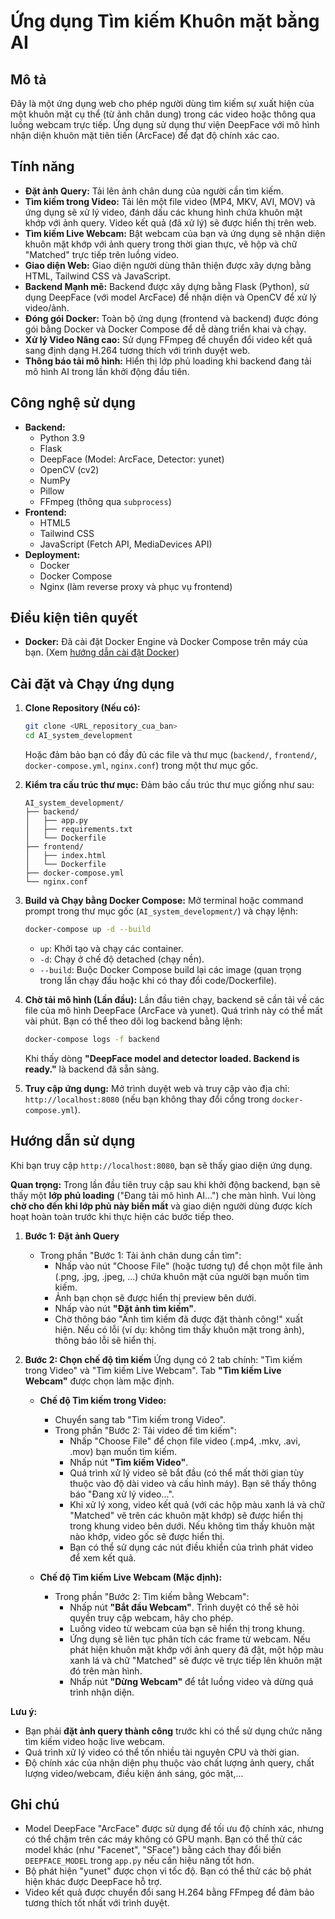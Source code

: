 # Ứng dụng Tìm kiếm Khuôn mặt bằng AI

## Mô tả

Đây là một ứng dụng web cho phép người dùng tìm kiếm sự xuất hiện của một khuôn mặt cụ thể (từ ảnh chân dung) trong các video hoặc thông qua luồng webcam trực tiếp. Ứng dụng sử dụng thư viện DeepFace với mô hình nhận diện khuôn mặt tiên tiến (ArcFace) để đạt độ chính xác cao.

## Tính năng

* **Đặt ảnh Query:** Tải lên ảnh chân dung của người cần tìm kiếm.
* **Tìm kiếm trong Video:** Tải lên một file video (MP4, MKV, AVI, MOV) và ứng dụng sẽ xử lý video, đánh dấu các khung hình chứa khuôn mặt khớp với ảnh query. Video kết quả (đã xử lý) sẽ được hiển thị trên web.
* **Tìm kiếm Live Webcam:** Bật webcam của bạn và ứng dụng sẽ nhận diện khuôn mặt khớp với ảnh query trong thời gian thực, vẽ hộp và chữ "Matched" trực tiếp trên luồng video.
* **Giao diện Web:** Giao diện người dùng thân thiện được xây dựng bằng HTML, Tailwind CSS và JavaScript.
* **Backend Mạnh mẽ:** Backend được xây dựng bằng Flask (Python), sử dụng DeepFace (với model ArcFace) để nhận diện và OpenCV để xử lý video/ảnh.
* **Đóng gói Docker:** Toàn bộ ứng dụng (frontend và backend) được đóng gói bằng Docker và Docker Compose để dễ dàng triển khai và chạy.
* **Xử lý Video Nâng cao:** Sử dụng FFmpeg để chuyển đổi video kết quả sang định dạng H.264 tương thích với trình duyệt web.
* **Thông báo tải mô hình:** Hiển thị lớp phủ loading khi backend đang tải mô hình AI trong lần khởi động đầu tiên.

## Công nghệ sử dụng

* **Backend:**
    * Python 3.9
    * Flask
    * DeepFace (Model: ArcFace, Detector: yunet)
    * OpenCV (cv2)
    * NumPy
    * Pillow
    * FFmpeg (thông qua `subprocess`)
* **Frontend:**
    * HTML5
    * Tailwind CSS
    * JavaScript (Fetch API, MediaDevices API)
* **Deployment:**
    * Docker
    * Docker Compose
    * Nginx (làm reverse proxy và phục vụ frontend)

## Điều kiện tiên quyết

* **Docker:** Đã cài đặt Docker Engine và Docker Compose trên máy của bạn. (Xem [hướng dẫn cài đặt Docker](https://docs.docker.com/engine/install/))

## Cài đặt và Chạy ứng dụng

1.  **Clone Repository (Nếu có):**
    ```bash
    git clone <URL_repository_cua_ban>
    cd AI_system_development
    ```
    Hoặc đảm bảo bạn có đầy đủ các file và thư mục (`backend/`, `frontend/`, `docker-compose.yml`, `nginx.conf`) trong một thư mục gốc.

2.  **Kiểm tra cấu trúc thư mục:** Đảm bảo cấu trúc thư mục giống như sau:
    ```
    AI_system_development/
    ├── backend/
    │   ├── app.py
    │   ├── requirements.txt
    │   └── Dockerfile
    ├── frontend/
    │   ├── index.html
    │   └── Dockerfile
    ├── docker-compose.yml
    └── nginx.conf
    ```

3.  **Build và Chạy bằng Docker Compose:**
    Mở terminal hoặc command prompt trong thư mục gốc (`AI_system_development/`) và chạy lệnh:
    ```bash
    docker-compose up -d --build
    ```
    * `up`: Khởi tạo và chạy các container.
    * `-d`: Chạy ở chế độ detached (chạy nền).
    * `--build`: Buộc Docker Compose build lại các image (quan trọng trong lần chạy đầu hoặc khi có thay đổi code/Dockerfile).

4.  **Chờ tải mô hình (Lần đầu):** Lần đầu tiên chạy, backend sẽ cần tải về các file của mô hình DeepFace (ArcFace và yunet). Quá trình này có thể mất vài phút. Bạn có thể theo dõi log backend bằng lệnh:
    ```bash
    docker-compose logs -f backend
    ```
    Khi thấy dòng **"DeepFace model and detector loaded. Backend is ready."** là backend đã sẵn sàng.

5.  **Truy cập ứng dụng:** Mở trình duyệt web và truy cập vào địa chỉ: `http://localhost:8080` (nếu bạn không thay đổi cổng trong `docker-compose.yml`).

## Hướng dẫn sử dụng

Khi bạn truy cập `http://localhost:8080`, bạn sẽ thấy giao diện ứng dụng.

**Quan trọng:** Trong lần đầu tiên truy cập sau khi khởi động backend, bạn sẽ thấy một **lớp phủ loading** ("Đang tải mô hình AI...") che màn hình. Vui lòng **chờ cho đến khi lớp phủ này biến mất** và giao diện người dùng được kích hoạt hoàn toàn trước khi thực hiện các bước tiếp theo.

1.  **Bước 1: Đặt ảnh Query**
    * Trong phần "Bước 1: Tải ảnh chân dung cần tìm":
        * Nhấp vào nút "Choose File" (hoặc tương tự) để chọn một file ảnh (.png, .jpg, .jpeg, ...) chứa khuôn mặt của người bạn muốn tìm kiếm.
        * Ảnh bạn chọn sẽ được hiển thị preview bên dưới.
        * Nhấp vào nút **"Đặt ảnh tìm kiếm"**.
        * Chờ thông báo "Ảnh tìm kiếm đã được đặt thành công!" xuất hiện. Nếu có lỗi (ví dụ: không tìm thấy khuôn mặt trong ảnh), thông báo lỗi sẽ hiển thị.

2.  **Bước 2: Chọn chế độ tìm kiếm**
    Ứng dụng có 2 tab chính: "Tìm kiếm trong Video" và "Tìm kiếm Live Webcam". Tab **"Tìm kiếm Live Webcam"** được chọn làm mặc định.

    * **Chế độ Tìm kiếm trong Video:**
        * Chuyển sang tab "Tìm kiếm trong Video".
        * Trong phần "Bước 2: Tải video để tìm kiếm":
            * Nhấp "Choose File" để chọn file video (.mp4, .mkv, .avi, .mov) bạn muốn tìm kiếm.
            * Nhấp nút **"Tìm kiếm Video"**.
            * Quá trình xử lý video sẽ bắt đầu (có thể mất thời gian tùy thuộc vào độ dài video và cấu hình máy). Bạn sẽ thấy thông báo "Đang xử lý video...".
            * Khi xử lý xong, video kết quả (với các hộp màu xanh lá và chữ "Matched" vẽ trên các khuôn mặt khớp) sẽ được hiển thị trong khung video bên dưới. Nếu không tìm thấy khuôn mặt nào khớp, video gốc sẽ được hiển thị.
            * Bạn có thể sử dụng các nút điều khiển của trình phát video để xem kết quả.

    * **Chế độ Tìm kiếm Live Webcam (Mặc định):**
        * Trong phần "Bước 2: Tìm kiếm bằng Webcam":
            * Nhấp nút **"Bắt đầu Webcam"**. Trình duyệt có thể sẽ hỏi quyền truy cập webcam, hãy cho phép.
            * Luồng video từ webcam của bạn sẽ hiển thị trong khung.
            * Ứng dụng sẽ liên tục phân tích các frame từ webcam. Nếu phát hiện khuôn mặt khớp với ảnh query đã đặt, một hộp màu xanh lá và chữ "Matched" sẽ được vẽ trực tiếp lên khuôn mặt đó trên màn hình.
            * Nhấp nút **"Dừng Webcam"** để tắt luồng video và dừng quá trình nhận diện.

**Lưu ý:**

* Bạn phải **đặt ảnh query thành công** trước khi có thể sử dụng chức năng tìm kiếm video hoặc live webcam.
* Quá trình xử lý video có thể tốn nhiều tài nguyên CPU và thời gian.
* Độ chính xác của nhận diện phụ thuộc vào chất lượng ảnh query, chất lượng video/webcam, điều kiện ánh sáng, góc mặt,...

## Ghi chú

* Model DeepFace "ArcFace" được sử dụng để tối ưu độ chính xác, nhưng có thể chậm trên các máy không có GPU mạnh. Bạn có thể thử các model khác (như "Facenet", "SFace") bằng cách thay đổi biến `DEEPFACE_MODEL` trong `app.py` nếu cần hiệu năng tốt hơn.
* Bộ phát hiện "yunet" được chọn vì tốc độ. Bạn có thể thử các bộ phát hiện khác được DeepFace hỗ trợ.
* Video kết quả được chuyển đổi sang H.264 bằng FFmpeg để đảm bảo tương thích tốt nhất với trình duyệt.

